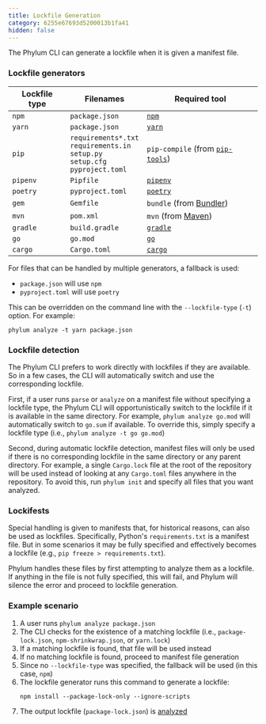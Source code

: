```yaml
---
title: Lockfile Generation
category: 6255e67693d5200013b1fa41
hidden: false
---
```


The Phylum CLI can generate a lockfile when it is given a manifest file.

### Lockfile generators

| Lockfile type | Filenames        | Required tool               |
| ------------- | ---------        | -------------               |
| `npm`         | `package.json`   | [`npm`][npm]                |
| `yarn`        | `package.json`   | [`yarn`][yarn]              |
| `pip`         | `requirements*.txt` <br/> `requirements.in` <br/> `setup.py` <br/> `setup.cfg` <br/> `pyproject.toml` | `pip-compile` (from [`pip-tools`][pip-tools]) |
| `pipenv`      | `Pipfile`        | [`pipenv`][pipenv]          |
| `poetry`      | `pyproject.toml` | [`poetry`][poetry]          |
| `gem`         | `Gemfile`        | `bundle` (from [Bundler][]) |
| `mvn`         | `pom.xml`        | `mvn` (from [Maven][])      |
| `gradle`      | `build.gradle`   | [`gradle`][gradle]          |
| `go`          | `go.mod`         | [`go`][go]                  |
| `cargo`       | `Cargo.toml`     | [`cargo`][cargo]            |

[npm]: https://nodejs.org/
[yarn]: https://yarnpkg.com/
[pip-tools]: https://github.com/jazzband/pip-tools/
[pipenv]: https://github.com/pypa/pipenv
[poetry]: https://python-poetry.org/
[bundler]: https://bundler.io/
[maven]: https://maven.apache.org/
[gradle]: https://gradle.org/
[go]: https://go.dev/
[cargo]: https://www.rust-lang.org/

For files that can be handled by multiple generators, a fallback is used:

* `package.json` will use `npm`
* `pyproject.toml` will use `poetry`

This can be overridden on the command line with the `--lockfile-type` (`-t`) option. For example:

```
phylum analyze -t yarn package.json
```

### Lockfile detection

The Phylum CLI prefers to work directly with lockfiles if they are available. So in a few cases, the CLI will
automatically switch and use the corresponding lockfile.

First, if a user runs `parse` or `analyze` on a manifest file without specifying a lockfile type, the Phylum CLI will
opportunistically switch to the lockfile if it is available in the same directory. For example, `phylum analyze go.mod`
will automatically switch to `go.sum` if available. To override this, simply specify a lockfile type (i.e., `phylum
analyze -t go go.mod`)

Second, during automatic lockfile detection, manifest files will only be used if there is no corresponding lockfile in
the same directory or any parent directory. For example, a single `Cargo.lock` file at the root of the repository will
be used instead of looking at any `Cargo.toml` files anywhere in the repository. To avoid this, run `phylum init` and
specify all files that you want analyzed.

### Lockifests

Special handling is given to manifests that, for historical reasons, can also be used as lockfiles. Specifically,
Python's `requirements.txt` is a manifest file. But in some scenarios it may be fully specified and effectively becomes
a lockfile (e.g., `pip freeze > requirements.txt`).

Phylum handles these files by first attempting to analyze them as a lockfile. If anything in the file is not fully
specified, this will fail, and Phylum will silence the error and proceed to lockfile generation.

### Example scenario

1. A user runs `phylum analyze package.json`
2. The CLI checks for the existence of a matching lockfile
   (i.e., `package-lock.json`, `npm-shrinkwrap.json`, or `yarn.lock`)
3. If a matching lockfile is found, that file will be used instead
4. If no matching lockfile is found, proceed to manifest file generation
5. Since no `--lockfile-type` was specified, the fallback will be used (in this case, `npm`)
6. The lockfile generator runs this command to generate a lockfile:
   ```
   npm install --package-lock-only --ignore-scripts
   ```
7. The output lockfile (`package-lock.json`) is [analyzed][analyzing-dependencies]

[analyzing-dependencies]: https://docs.phylum.io/docs/analyzing-dependencies

